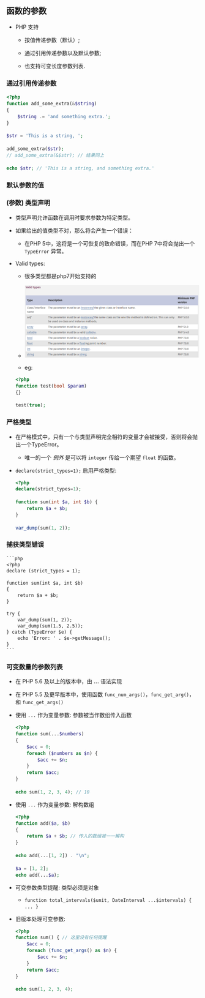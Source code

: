 ## 函数的参数
* PHP 支持 
    * 按值传递参数（默认）;
    
    * 通过引用传递参数以及默认参数;
    
    * 也支持可变长度参数列表.


### 通过引用传递参数
```php
<?php
function add_some_extra(&$string)
{
    $string .= 'and something extra.';
}

$str = 'This is a string, ';

add_some_extra($str);
// add_some_extra(&$str); // 结果同上

echo $str; // 'This is a string, and something extra.'
```


### 默认参数的值


### (参数) 类型声明
* 类型声明允许函数在调用时要求参数为特定类型。

* 如果给出的值类型不对，那么将会产生一个错误： 
    * 在PHP 5中，这将是一个可恢复的致命错误，而在PHP 7中将会抛出一个 `TypeError` 异常。

* Valid types:
    * 很多类型都是php7开始支持的 

    * ![很多类型都是php7开始支持的](2.function_valid_type.png)

    * eg:
    ```php
    <?php
    function test(bool $param)
    {}

    test(true);
    ```


### 严格类型
* 在严格模式中，只有一个与类型声明完全相符的变量才会被接受，否则将会抛出一个TypeError。
    * 唯一的一个 _例外_ 是可以将 `integer` 传给一个期望 `float` 的函数。


* `declare(strict_types=1);` 启用严格类型:
    ```php
    <?php
    declare(strict_types=1);

    function sum(int $a, int $b) {
        return $a + $b;
    }

    var_dump(sum(1, 2));
    ```


### 捕获类型错误
    ```php
    <?php
    declare (strict_types = 1);

    function sum(int $a, int $b)
    {
        return $a + $b;
    }

    try {
        var_dump(sum(1, 2));
        var_dump(sum(1.5, 2.5));
    } catch (TypeError $e) {
        echo 'Error: ' . $e->getMessage();
    }
    ```


### 可变数量的参数列表
* 在 PHP 5.6 及以上的版本中，由 __...__ 语法实现

* 在 PHP 5.5 及更早版本中，使用函数 `func_num_args()`，`func_get_arg()`，和 `func_get_args()`

* 使用 `...` 作为变量参数: 参数被当作数组传入函数
    ```php
    <?php
    function sum(...$numbers)
    {
        $acc = 0;
        foreach ($numbers as $n) {
            $acc += $n;
        }
        return $acc;
    }

    echo sum(1, 2, 3, 4); // 10
    ```


* 使用 `...` 作为变量参数: 解构数组
    ```php
    <?php
    function add($a, $b)
    {
        return $a + $b; // 传入的数组被一一解构
    }

    echo add(...[1, 2]) . "\n";

    $a = [1, 2];
    echo add(...$a);
    ```


* 可变参数类型提醒: 类型必须是对象
    * `function total_intervals($unit, DateInterval ...$intervals) { ... }`


* 旧版本处理可变参数:
    ```php
    <?php
    function sum() { // 这里没有任何提醒
        $acc = 0;
        foreach (func_get_args() as $n) {
            $acc += $n;
        }
        return $acc;
    }

    echo sum(1, 2, 3, 4);
    ```
